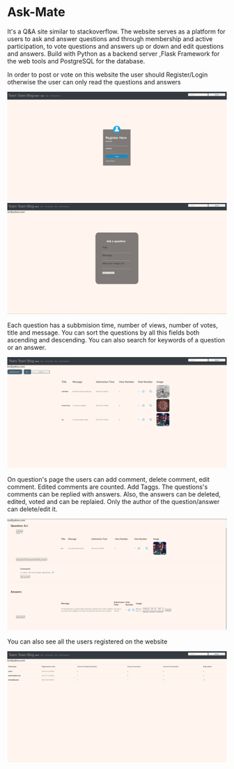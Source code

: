 
# Ask-Mate
It's a Q&A site similar to stackoverflow. The website serves as a platform for users to ask and answer questions and through membership and active participation, to vote questions and answers up or down and edit questions and answers. Build with  Python as a backend server ,Flask Framework for the web tools and PostgreSQL for the database.

In order to post or vote on this website the user should Register/Login otherwise the user can only read the questions and answers

![Register](/images/register.png 'Register')
![Register](/images/addQuestion.png 'Register')


Each question has a subbmision time, number of views, number of votes, title and message.
You can sort the questions by all this fields both ascending and descending.
You can also search for keywords of a question or an answer.

![Register](/images/Logged.png 'Register')


On question's page the users can add comment, delete comment, edit comment. Edited comments are counted. Add Taggs.
The questions's comments can be replied with answers. Also, the answers can be deleted, edited, voted and can be replaied.
Only the author of the question/answer can delete/edit it.

![Register](/images/QuestDetails.png 'Register')

You can also see all the users registered on the website

![Register](/images/allUsers.png 'Register')
